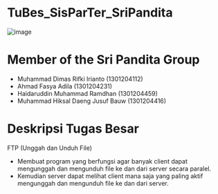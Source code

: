# TuBes_SisParTer_SriPandita
![image](https://user-images.githubusercontent.com/49301219/206999175-c74f7dbe-1f8d-471e-99aa-66da08a0e428.png)

# Member of the Sri Pandita Group
- Muhammad Dimas Rifki Irianto      (1301204112)
- Ahmad Fasya Adila                 (1301204231)
- Haidaruddin Muhammad Ramdhan      (1301204459)
- Muhammad Hiksal Daeng Jusuf Bauw  (1301204416)

# Deskripsi Tugas Besar
FTP (Unggah dan Unduh File)
- Membuat program yang berfungsi agar banyak client dapat mengunggah dan mengunduh file ke dan dari server secara paralel.
- Kemudian server dapat melihat client mana saja yang paling aktif mengunggah dan mengunduh file ke dan dari server.  
